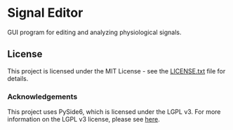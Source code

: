 # Signal Editor

GUI program for editing and analyzing physiological signals.

## License

This project is licensed under the MIT License - see the [LICENSE.txt](LICENSE.txt) file for details.

### Acknowledgements

This project uses PySide6, which is licensed under the LGPL v3. For more information on the LGPL v3 license, please see [here](https://www.gnu.org/licenses/lgpl-3.0.html).

